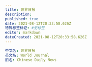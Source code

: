 ```yaml
---
title: 世界日报
description:
published: true
date: 2021-08-12T20:33:58.626Z
特殊标签标记: #无标签
editor: markdown
dateCreated: 2021-08-12T20:33:58.626Z
---
```


```YAML
中文名: 世界日报
英文名: World Journal
旧名: Chinese Daily News
```


